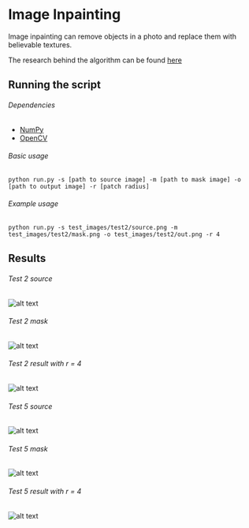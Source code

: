 # Image Inpainting
Image inpainting can remove objects in a photo and replace them with believable textures.

The research behind the algorithm can be found [here](../blob/master/criminisi_tip2004.pdf)

## Running the script
###### Dependencies
  * [NumPy](http://www.numpy.org/)
  * [OpenCV](http://docs.opencv.org/3.0-beta/doc/py_tutorials/py_tutorials.html)

###### Basic usage
`python run.py -s [path to source image] -m [path to mask image] -o [path to output image] -r [patch radius]`

###### Example usage
`python run.py -s test_images/test2/source.png -m test_images/test2/mask.png -o test_images/test2/out.png -r 4`

## Results
###### Test 2 source
![alt text](https://github.com/g3aishih/image-inpainting/blob/master/test_images/test2/source.png "Test 2 source")

###### Test 2 mask
![alt text](https://github.com/g3aishih/image-inpainting/blob/master/test_images/test2/mask.png "Test 2 mask")

###### Test 2 result with r = 4
![alt text](https://github.com/g3aishih/image-inpainting/blob/master/test_images/test2/out.png "Test 2 result")


###### Test 5 source
![alt text](https://github.com/g3aishih/image-inpainting/blob/master/test_images/test5/source.png "Test 5 source")

###### Test 5 mask
![alt text](https://github.com/g3aishih/image-inpainting/blob/master/test_images/test5/mask.png "Test 5 mask")

###### Test 5 result with r = 4
![alt text](https://github.com/g3aishih/image-inpainting/blob/master/test_images/test5/out.png "Test 5 result")
